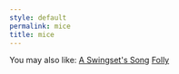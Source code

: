 ```yaml
---
style: default
permalink: mice
title: mice
---
```

You may also like:
[A Swingset's Song](http://scp-wiki.net/a-swingsets-song)
[Folly](http://scp-wiki.net/folly)